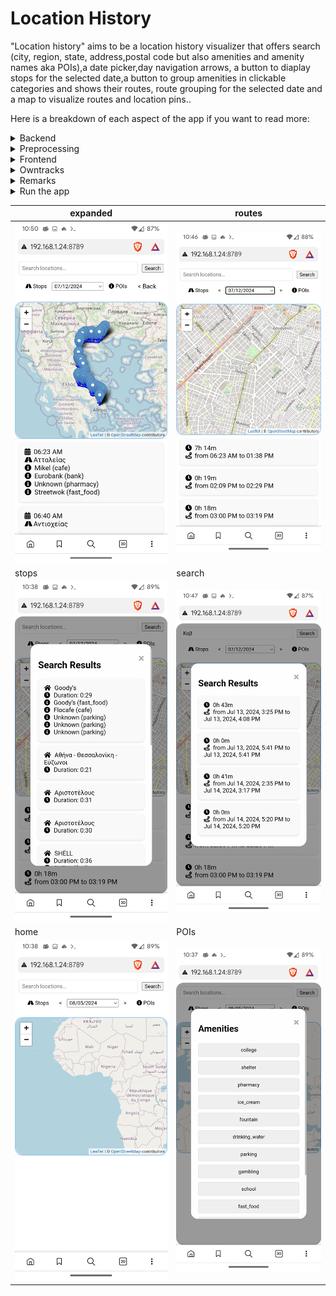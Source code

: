 # **Location History**

"Location history" aims to be a location history visualizer that offers search (city, region, state, address,postal code but also amenities and amenity names aka POIs),a date picker,day navigation arrows, a button to diaplay stops for the selected date,a button to group amenities in clickable categories and shows their routes, route grouping for the selected date and a map to visualize routes and location pins..

Here is a breakdown of each aspect of the app if you want to read more:

<details>
<summary>Backend</summary>

## Backend

On the backend side , app.py Python code defines a Flask web application with several functionalities related to processing owntracks location data.

Here’s a breakdown:

- Takes a list of location records and computes stops where the time difference between consecutive locations exceeds 20 minutes. Returns a list of these stops along with their durations.
Group Locations by Route (groupLocationsByRoute):

- Groups locations into routes based on a 20-minute threshold between consecutive timestamps. Returns a list of routes.
Endpoints:

- /get_locations: Fetches location records from a JSON file filtered by a specified date.
  
- /search_locations: Searches for locations by a search term across all dates. Filters by POIs that are stops based on the term and return these routes.
  
- /get_all_pois_stops: Retrieves all POIs from locations that are identified as stops.
  
- /get_stops: Fetches stops and their durations based on a specific date.
Error Handling:

- Serves the index.html template at the root URL.

- Needs a processed_locations.json file in the same directory. The Flask app is configured to run on all network interfaces (0.0.0.0).
</details>

<details>
<summary>Preprocessing</summary>
## The prepropcess.py python script:

Process .rec files containing location data, reverse geocode the locations using the OpenStreetMap Nominatim service, and save the processed data to processed_locations JSON file.

Here’s a breakdown:

- Convert timestamps from greenwich times to local times.

- Reverse Geocode Function (reverse_geocode):

Inputs: Latitude (lat), Longitude (lon).
Output: Address as a string.
Functionality: Sends a GET request to the Nominatim reverse geocoding API to convert latitude and longitude into a human-readable address.

- Lookup Address Function (lookup_address):

Input: Address query (query).
Output: Address as a string.
Functionality: Sends a GET request to the Nominatim search API to find the address based on a search query.


- get_pois(lat, lon, radius=30):

Uses the Overpass API to fetch Points of Interest (POIs) around a specified latitude and longitude within a given radius.
Constructs a query to retrieve nodes, ways, and relations tagged as amenities, excluding benches.
Returns a list of POIs with their details.

###  Process Files Function:

- Processes all .rec files in the current directory, extracts location data, and performs reverse geocoding.

- Load Processed Files:
Checks and loads processed_files.txt to keep track of already processed files.


- Retrieve .rec Files:
Lists and sorts all .rec files in the current directory.

- Process Each .rec File:
For each file, unless it has been processed already (excluding the latest one), it reads and processes the data.
Each line is expected to have a timestamp, a type, and JSON data.
Parses the JSON data, extracts latitude, longitude, and timestamp.
Performs reverse geocoding to obtain the address.
Adds the timestamp in ISO format to the location data.

- Save Processed Files:
Updates processed_files.txt to mark files as processed.
Merge and Save Processed Locations:
Loads existing locations from processed_locations.json.
Merges new locations with existing ones, ensuring no duplicates based on tst (timestamp), lat, and lon.
Saves the updated locations back to processed_locations.json
</details>

<details>
<summary>Frontend</summary>


# Frontend

### index.html

- Controls Section: Contains a search input for locations, date navigation buttons, and a date picker.

- Map Container: Holds the map where routes and locations will be displayed.

- Timeline Section: Displays a timeline of routes.

- Search Results Popup: A modal popup to display search results


- The date selection fill the timeline container with routes.

- Location inclusion in a route made so that locations within a 30 min span belong to the same route.

- Timeline routes are expandable.Selecting a route entry in timeline displaying it as a directional polyline on the map.
Expanded route locations entries are name/time taged.

- Search resaults routes  are selectable. Clicking on them display the route on the map

- Search input also dominates the timeline . If it is filled only matched routes are displayed in the timeline .

- A dummy .rec file and the processed processed_locations.json that was generated from it with the preprocess.py script is added to this repo so that you can immediately view results if you want to test this app by simply running ` docker compose up --build` in the root Dir.
</details>

<details>
<summary>Owntracks</summary>
# Data gathering, Owntracks

### Owntracks:

- For location tracking i use owntracks.
It is a location tracking app.
It logs coordinates when the android device moves.Locations are saved in json files with a .rec extention.
What differs owntracks from other tracking apps is that it waits for the smart phone to tell it that the device has moves only then can OwnTracks react.
It then needs a server to connect to. Basic http server can be used . I have configured a more advanced set up , connecting to an mqtt broker using mutual TLS . For setting up the owntracks recorder (the server) read.

https://ippocratis.github.io/owntracks/ 
</details>

<details>
<summary>Remarks</summary>

- A copy_files.py is also added in this repo . You could fill the source and destination dir for .rec files and run it periodically in a cronjob.

- Running the docker compose file will first run the preprocess.py script , you can comment that line in entrypoint.sh if you don't want the script to run every time docker compose is starting.
  
- Handle reverse proxy and SSL certs in your webserver if you plan to expose the app outside your localhost. Mutual tls is a good practice too.

- Set your local time zone in preprocess.py
LOCAL_TZ = pytz.timezone('Europe/Athens')
Get proper locales for pytz from w.g. [here](https://gist.github.com/heyalexej/8bf688fd67d7199be4a1682b3eec7568)

- Threshold for stops and routes is 20 min . You can adjust it in their functions in the threshold_minutes variable in app.py
</details>

<details>
<summary>Run the app</summary>

- Put preprocess.py app.py requirements.txt the .rec files on root Dir and index.html in templates/index.html then run "python app.py" and open index.html

Or

- Put Dockerfile docker-compose.yml entrypoint.sh together with preprocess.py app.py requirements.txt and the .rec files on root Dir and index.html in templates/index.html and run "docker compose up --build -d" app is running on localhost on port 8789 but you can refine your port in docker-compose.

Or 

- Simply clone this repo , put your .rec files in the root dir and run "docker compose up --build -d"
</details>


| expanded | routes |
|--------|--------|
![timeline](media/exp.png) | ![routes](media/routes.png) |
| stops | search |
| ![stops](media/stop.png) | ![search](media/searches.png) |
| home | POIs |
| ![home](media/home.png) | ![POIs](media/poi.png) |
